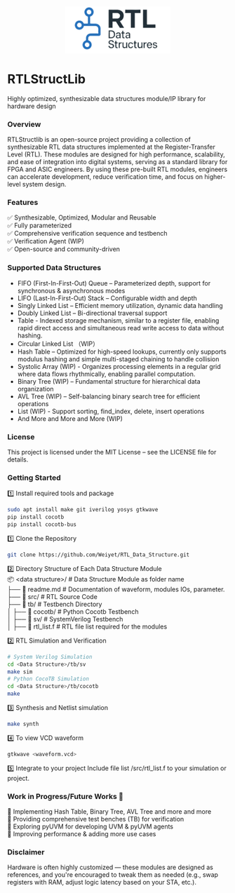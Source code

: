 <p align="center">
  <img src="./assets/RTLStructLib_logo.png" width="240""/>
</p>

# RTLStructLib
Highly optimized, synthesizable data structures module/IP library for hardware design

### Overview
RTLStructlib is an open-source project providing a collection of synthesizable RTL data structures implemented at the Register-Transfer Level (RTL). These modules are designed for high performance, scalability, and ease of integration into digital systems, serving as a standard library for FPGA and ASIC engineers.
By using these pre-built RTL modules, engineers can accelerate development, reduce verification time, and focus on higher-level system design.

### Features
✅ Synthesizable, Optimized, Modular and Reusable <br>
✅ Fully parameterized <br>
✅ Comprehensive verification sequence and testbench <br>
✅ Verification Agent (WIP) <br>
✅ Open-source and community-driven <br>

### Supported Data Structures
- FIFO (First-In-First-Out) Queue – Parameterized depth, support for synchronous & asynchronous modes <br>
- LIFO (Last-In-First-Out) Stack – Configurable width and depth <br>
- Singly Linked List – Efficient memory utilization, dynamic data handling <br>
- Doubly Linked List – Bi-directional traversal support <br>
- Table - Indexed storage mechanism, similar to a register file, enabling rapid direct access and simultaneous read write access to data without hashing. <br>
- Circular Linked List （WIP） 
- Hash Table – Optimized for high-speed lookups, currently only supports modulus hashing and simple multi-staged chaining to handle collision <br>
- Systolic Array (WIP) - Organizes processing elements in a regular grid where data flows rhythmically, enabling parallel computation. <br>
- Binary Tree (WIP) – Fundamental structure for hierarchical data organization <br>
- AVL Tree (WIP) – Self-balancing binary search tree for efficient operations <br>
- List (WIP) - Support sorting, find_index, delete, insert operations <br>
- And More and More and More (WIP)

### License
This project is licensed under the MIT License – see the LICENSE file for details.

### Getting Started
1️⃣ Install required tools and package 
``` bash  
sudo apt install make git iverilog yosys gtkwave
pip install cocotb
pip install cocotb-bus
```

1️⃣ Clone the Repository <br> 
``` bash  
git clone https://github.com/Weiyet/RTL_Data_Structure.git  
```

2️⃣ Directory Structure of Each Data Structure Module <br> 
📦 \<data structure>/    # Data Structure Module as folder name <br>
 ├── 📃 readme.md        # Documentation of waveform, modules IOs, parameter. <br>
 ├── 📂 src/             # RTL Source Code <br>
 ├── 📂 tb/              # Testbench Directory <br>
 │    ├── 📂 cocotb/     # Python Cocotb Testbench <br>
 │    ├── 📂 sv/         # SystemVerilog Testbench <br>
 │    ├── 📃 rtl_list.f  # RTL file list required for the modules <br>       

2️⃣ RTL Simulation and Verification
``` bash  
# System Verilog Simulation
cd <Data Structure>/tb/sv
make sim
# Python CocoTB Simulation
cd <Data Structure>/tb/cocotb
make
```     
3️⃣ Synthesis and Netlist simulation
``` bash  
make synth
```
4️⃣ To view VCD waveform 
``` bash  
gtkwave <waveform.vcd>
```
5️⃣ Integrate to your project
Include file list <Data structure>/src/rtl_list.f to your simulation or project.

### Work in Progress/Future Works 🚀
🔹 Implementing Hash Table, Binary Tree, AVL Tree and more and more <br>
🔹 Providing comprehensive test benches (TB) for verification <br>
🔹 Exploring pyUVM for developing UVM & pyUVM agents <br>
🔹 Improving performance & adding more use cases <br>

### Disclaimer 
Hardware is often highly customized — these modules are designed as references, and you're encouraged to tweak them as needed (e.g., swap registers with RAM, adjust logic latency based on your STA, etc.).


